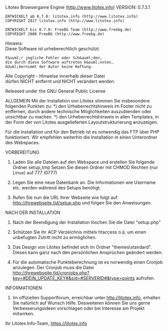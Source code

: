 
Litotex Browsergame Engine (http://www.litotex.info)
	VERSION: 0.7.3.1
	
	ENTWICKELT ab 0.7.0: litotex.info (http://www.litotex.info)  
	COPYRIGHT 2017 litotex.info (http://www.litotex.info)
	
	ENTWICKELT bis 0.7.0: FreeBG Team (http://www.freebg.de) 
	COPYRIGHT 2008 FreeBG (http://www.freebg.de)	 	      

Hinweis:				                                    
	Diese Software ist urheberechtlich gesch&uuml;tzt.	      

	F&uuml;r jegliche Fehler oder Sch&auml;den, 		              
	die durch diese Software auftreten k&ouml;nnten,         
	&Uuml;bernimmt der Autor keine Haftung.		              
                                                   
Alle Copyright - Hinweise innerhalb dieser Datei   
d&uuml;rfen NICHT entfernt und NICHT ver&auml;ndert werden.  

Released under the GNU General Public License


ALLGEMEIN
Mit der Installation von Litotex stimmen Sie insbesondere folgenden Punkten zu: 
*) den Urheberrechtshinweis im Footer nicht zu entfernen, durch andere technische M&ouml;glichkeiten auszublenden oder unsichtbar zu machen.
*) den Urheberrechtshinweis in allen Templates, in der Form der von Litotex ausgelieferten Layoutstrukturierung anzuzeigen.

F&uuml;r die Installation und f&uuml;r den Betrieb ist es notwendig das FTP &uuml;ber PHP funktioniert.
Wir empfehlen weiterhin die Installation in einen Unterordner des Webspaces.



VORBEREITUNG


1. Laden Sie alle Dateien auf den Webspace und erstellen Sie folgende Ordner
   setup_tmp
   Setzen Sie diesen Ordner mit CHMOD Rechten (nur Linux) auf 777 (0777)


2. Legen Sie eine neue Datenbank an.
	 Die Informationen wie Username etc. werden w&auml;hrend des Setups ben&ouml;tigt.

3. Rufen Sie nun die URL Ihrer Webseite wie folgt auf: 
	 http://ihrewebseite.tld/setup.php und folgen Sie den Anweisungen.



NACH DER INSTALLATION


1. Nach der Beendigung der Installation l&ouml;schen Sie die Datei "setup.php" 

2. Sch&uuml;tzen Sie ihr ACP Verzeichnis mittels htaccess o.&auml;. um einen unbefugten Zutritt nicht zu erm&ouml;glichen.

3. Das Design von Litotex befindet sich im Ordner "themes\standard".
	 Dieses kann ganz nach den pers&ouml;nlichen Anspr&uuml;chen ge&auml;ndert werden.
		 
4. F&uuml;r die automatische Punkteberechnung ist es norwendig einen Cronjob anzulegen.
	 Der Cronjob muss die Datei http://ihrewebseite.tld/cronjobs.php?key=#DEIN_UPDATE_KEY#&sid=#SERVERID#&type=points aufrufen.	 
	 
	 
INFORMATIONEN

1. Im offiziellen Supportforum, erreichbar unter http://litotex.info, erhalten Sie nat&uuml;rlich auf Wunsch
Hilfe. Desweiteren k&ouml;nnen Sie uns gerne Verbesserungsideen vorschlagen oder bei Interesse am Projekt mitwirken.


Ihr Litotex.Info-Team,
https://litotex.info
